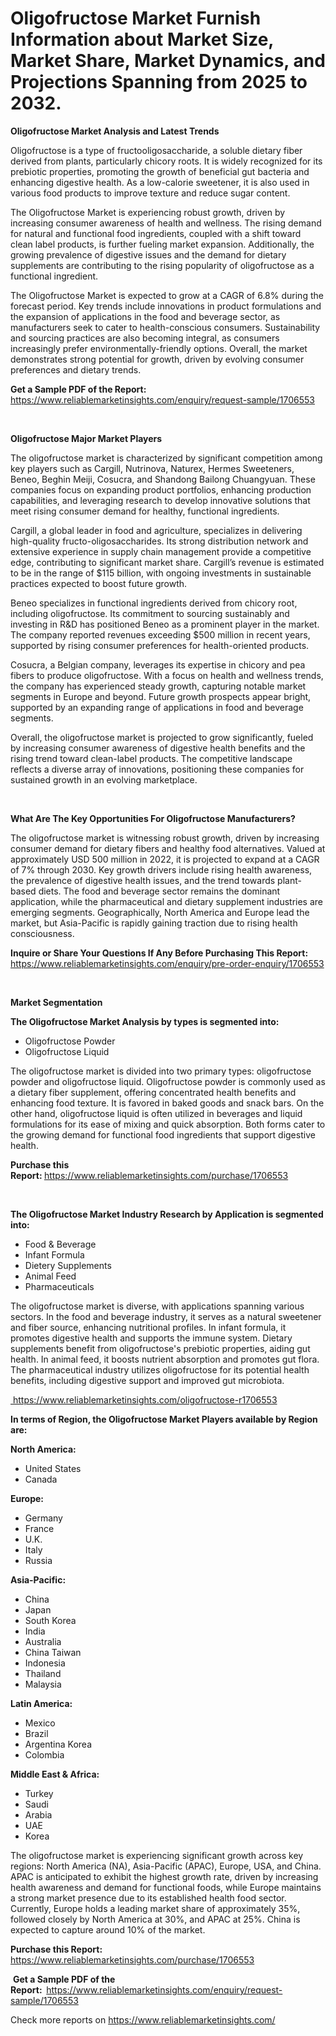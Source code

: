 <p><h1>Oligofructose Market Furnish Information about Market Size, Market Share, Market Dynamics, and Projections Spanning from 2025 to 2032.</h1></p><p><strong>Oligofructose Market Analysis and Latest Trends</strong></p>
<p><p>Oligofructose is a type of fructooligosaccharide, a soluble dietary fiber derived from plants, particularly chicory roots. It is widely recognized for its prebiotic properties, promoting the growth of beneficial gut bacteria and enhancing digestive health. As a low-calorie sweetener, it is also used in various food products to improve texture and reduce sugar content.</p><p>The Oligofructose Market is experiencing robust growth, driven by increasing consumer awareness of health and wellness. The rising demand for natural and functional food ingredients, coupled with a shift toward clean label products, is further fueling market expansion. Additionally, the growing prevalence of digestive issues and the demand for dietary supplements are contributing to the rising popularity of oligofructose as a functional ingredient.</p><p>The Oligofructose Market is expected to grow at a CAGR of 6.8% during the forecast period. Key trends include innovations in product formulations and the expansion of applications in the food and beverage sector, as manufacturers seek to cater to health-conscious consumers. Sustainability and sourcing practices are also becoming integral, as consumers increasingly prefer environmentally-friendly options. Overall, the market demonstrates strong potential for growth, driven by evolving consumer preferences and dietary trends.</p></p>
<p><strong>Get a Sample PDF of the Report:&nbsp;</strong> <a href="https://www.reliablemarketinsights.com/enquiry/request-sample/1706553?utm_campaign=3320&utm_medium=2&utm_source=Github&utm_content=ia&utm_term=01042025&utm_id=oligofructose">https://www.reliablemarketinsights.com/enquiry/request-sample/1706553</a></p>
<p>&nbsp;</p>
<p><strong>Oligofructose Major Market Players</strong></p>
<p><p>The oligofructose market is characterized by significant competition among key players such as Cargill, Nutrinova, Naturex, Hermes Sweeteners, Beneo, Beghin Meiji, Cosucra, and Shandong Bailong Chuangyuan. These companies focus on expanding product portfolios, enhancing production capabilities, and leveraging research to develop innovative solutions that meet rising consumer demand for healthy, functional ingredients.</p><p>Cargill, a global leader in food and agriculture, specializes in delivering high-quality fructo-oligosaccharides. Its strong distribution network and extensive experience in supply chain management provide a competitive edge, contributing to significant market share. Cargill’s revenue is estimated to be in the range of $115 billion, with ongoing investments in sustainable practices expected to boost future growth.</p><p>Beneo specializes in functional ingredients derived from chicory root, including oligofructose. Its commitment to sourcing sustainably and investing in R&D has positioned Beneo as a prominent player in the market. The company reported revenues exceeding $500 million in recent years, supported by rising consumer preferences for health-oriented products.</p><p>Cosucra, a Belgian company, leverages its expertise in chicory and pea fibers to produce oligofructose. With a focus on health and wellness trends, the company has experienced steady growth, capturing notable market segments in Europe and beyond. Future growth prospects appear bright, supported by an expanding range of applications in food and beverage segments.</p><p>Overall, the oligofructose market is projected to grow significantly, fueled by increasing consumer awareness of digestive health benefits and the rising trend toward clean-label products. The competitive landscape reflects a diverse array of innovations, positioning these companies for sustained growth in an evolving marketplace.</p></p>
<p>&nbsp;</p>
<p><strong>What Are The Key Opportunities For Oligofructose Manufacturers?</strong></p>
<p><p>The oligofructose market is witnessing robust growth, driven by increasing consumer demand for dietary fibers and healthy food alternatives. Valued at approximately USD 500 million in 2022, it is projected to expand at a CAGR of 7% through 2030. Key growth drivers include rising health awareness, the prevalence of digestive health issues, and the trend towards plant-based diets. The food and beverage sector remains the dominant application, while the pharmaceutical and dietary supplement industries are emerging segments. Geographically, North America and Europe lead the market, but Asia-Pacific is rapidly gaining traction due to rising health consciousness.</p></p>
<p><strong>Inquire or Share Your Questions If Any Before Purchasing This Report:</strong> <a href="https://www.reliablemarketinsights.com/enquiry/pre-order-enquiry/1706553?utm_campaign=3320&utm_medium=2&utm_source=Github&utm_content=ia&utm_term=01042025&utm_id=oligofructose">https://www.reliablemarketinsights.com/enquiry/pre-order-enquiry/1706553</a></p>
<p>&nbsp;</p>
<p><strong>Market Segmentation</strong></p>
<p><strong>The Oligofructose Market Analysis by types is segmented into:</strong></p>
<p><ul><li>Oligofructose Powder</li><li>Oligofructose Liquid</li></ul></p>
<p><p>The oligofructose market is divided into two primary types: oligofructose powder and oligofructose liquid. Oligofructose powder is commonly used as a dietary fiber supplement, offering concentrated health benefits and enhancing food texture. It is favored in baked goods and snack bars. On the other hand, oligofructose liquid is often utilized in beverages and liquid formulations for its ease of mixing and quick absorption. Both forms cater to the growing demand for functional food ingredients that support digestive health.</p></p>
<p><strong>Purchase this Report:&nbsp;</strong><a href="https://www.reliablemarketinsights.com/purchase/1706553?utm_campaign=3320&utm_medium=2&utm_source=Github&utm_content=ia&utm_term=01042025&utm_id=oligofructose">https://www.reliablemarketinsights.com/purchase/1706553</a></p>
<p>&nbsp;</p>
<p><strong>The Oligofructose Market Industry Research by Application is segmented into:</strong></p>
<p><ul><li>Food & Beverage</li><li>Infant Formula</li><li>Dietery Supplements</li><li>Animal Feed</li><li>Pharmaceuticals</li></ul></p>
<p><p>The oligofructose market is diverse, with applications spanning various sectors. In the food and beverage industry, it serves as a natural sweetener and fiber source, enhancing nutritional profiles. In infant formula, it promotes digestive health and supports the immune system. Dietary supplements benefit from oligofructose's prebiotic properties, aiding gut health. In animal feed, it boosts nutrient absorption and promotes gut flora. The pharmaceutical industry utilizes oligofructose for its potential health benefits, including digestive support and improved gut microbiota.</p></p>
<p><a href="https://www.reliablemarketinsights.com/oligofructose-r1706553?utm_campaign=3320&utm_medium=2&utm_source=Github&utm_content=ia&utm_term=01042025&utm_id=oligofructose">&nbsp;https://www.reliablemarketinsights.com/oligofructose-r1706553</a></p>
<p><strong>In terms of Region, the Oligofructose Market Players available by Region are:</strong></p>
<p>
    <p> <strong> North America: </strong>
        <ul>
            <li>United States</li>
            <li>Canada</li>
        </ul>
        </p> 
    <p> <strong> Europe: </strong>
        <ul>
            <li>Germany</li>
            <li>France</li>
            <li>U.K.</li>
            <li>Italy</li>
            <li>Russia</li>
        </ul>
        </p> 
    <p> <strong> Asia-Pacific: </strong>
        <ul>
            <li>China</li>
            <li>Japan</li>
            <li>South Korea</li>
            <li>India</li>
            <li>Australia</li>
            <li>China Taiwan</li>
            <li>Indonesia</li>
            <li>Thailand</li>
            <li>Malaysia</li>
        </ul>
        </p> 
    <p> <strong> Latin America: </strong>
        <ul>
            <li>Mexico</li>
            <li>Brazil</li>
            <li>Argentina Korea</li>
            <li>Colombia</li>
        </ul>
        </p> 
    <p> <strong> Middle East & Africa: </strong>
        <ul>
            <li>Turkey</li>
            <li>Saudi</li>
            <li>Arabia</li>
            <li>UAE</li>
            <li>Korea</li>
        </ul>
    </p>
    </p>
<p><p>The oligofructose market is experiencing significant growth across key regions: North America (NA), Asia-Pacific (APAC), Europe, USA, and China. APAC is anticipated to exhibit the highest growth rate, driven by increasing health awareness and demand for functional foods, while Europe maintains a strong market presence due to its established health food sector. Currently, Europe holds a leading market share of approximately 35%, followed closely by North America at 30%, and APAC at 25%. China is expected to capture around 10% of the market.</p></p>
<p><strong>Purchase this Report: </strong><a href="https://www.reliablemarketinsights.com/purchase/1706553?utm_campaign=3320&utm_medium=2&utm_source=Github&utm_content=ia&utm_term=01042025&utm_id=oligofructose">https://www.reliablemarketinsights.com/purchase/1706553</a></p>
<p>&nbsp;<strong>Get a Sample PDF of the Report:&nbsp;&nbsp;</strong><a href="https://www.reliablemarketinsights.com/enquiry/request-sample/1706553?utm_campaign=3320&utm_medium=2&utm_source=Github&utm_content=ia&utm_term=01042025&utm_id=oligofructose">https://www.reliablemarketinsights.com/enquiry/request-sample/1706553</a></p>
<p><strong></strong></p>
<p>Check more reports on <a href="https://www.reliablemarketinsights.com/?utm_campaign=3320&utm_medium=2&utm_source=Github&utm_content=ia&utm_term=01042025&utm_id=oligofructose">https://www.reliablemarketinsights.com/</a></p>